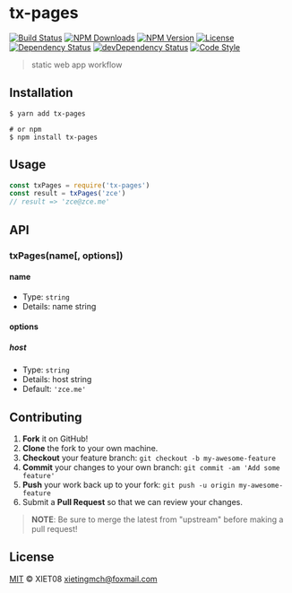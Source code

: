 # tx-pages

[![Build Status][travis-image]][travis-url]
[![NPM Downloads][downloads-image]][downloads-url]
[![NPM Version][version-image]][version-url]
[![License][license-image]][license-url]
[![Dependency Status][dependency-image]][dependency-url]
[![devDependency Status][devdependency-image]][devdependency-url]
[![Code Style][style-image]][style-url]

> static web app workflow

## Installation

```shell
$ yarn add tx-pages

# or npm
$ npm install tx-pages
```

## Usage

<!-- TODO: Introduction of API use -->

```javascript
const txPages = require('tx-pages')
const result = txPages('zce')
// result => 'zce@zce.me'
```

## API

<!-- TODO: Introduction of API -->

### txPages(name[, options])

#### name

- Type: `string`
- Details: name string

#### options

##### host

- Type: `string`
- Details: host string
- Default: `'zce.me'`

## Contributing

1. **Fork** it on GitHub!
2. **Clone** the fork to your own machine.
3. **Checkout** your feature branch: `git checkout -b my-awesome-feature`
4. **Commit** your changes to your own branch: `git commit -am 'Add some feature'`
5. **Push** your work back up to your fork: `git push -u origin my-awesome-feature`
6. Submit a **Pull Request** so that we can review your changes.

> **NOTE**: Be sure to merge the latest from "upstream" before making a pull request!

## License

[MIT](LICENSE) &copy; XIET08 <xietingmch@foxmail.com>



[travis-image]: https://img.shields.io/travis/XIET08/tx-pages/master.svg
[travis-url]: https://travis-ci.org/XIET08/tx-pages
[downloads-image]: https://img.shields.io/npm/dm/tx-pages.svg
[downloads-url]: https://npmjs.org/package/tx-pages
[version-image]: https://img.shields.io/npm/v/tx-pages.svg
[version-url]: https://npmjs.org/package/tx-pages
[license-image]: https://img.shields.io/github/license/XIET08/tx-pages.svg
[license-url]: https://github.com/XIET08/tx-pages/blob/master/LICENSE
[dependency-image]: https://img.shields.io/david/XIET08/tx-pages.svg
[dependency-url]: https://david-dm.org/XIET08/tx-pages
[devdependency-image]: https://img.shields.io/david/dev/XIET08/tx-pages.svg
[devdependency-url]: https://david-dm.org/XIET08/tx-pages?type=dev
[style-image]: https://img.shields.io/badge/code_style-standard-brightgreen.svg
[style-url]: https://standardjs.com
